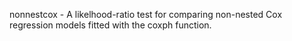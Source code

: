 nonnestcox - A likelhood-ratio test for comparing non-nested Cox regression models fitted with the coxph function.

